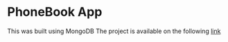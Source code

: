 # PhoneBook App
This was built using MongoDB
The project is available on the following [link](https://limitless-refuge-74576.herokuapp.com) 
